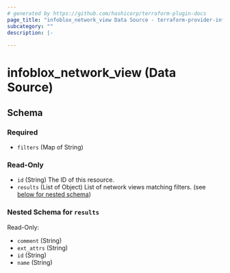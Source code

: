 ```yaml
---
# generated by https://github.com/hashicorp/terraform-plugin-docs
page_title: "infoblox_network_view Data Source - terraform-provider-infoblox"
subcategory: ""
description: |-
  
---
```


# infoblox_network_view (Data Source)





<!-- schema generated by tfplugindocs -->
## Schema

### Required

- `filters` (Map of String)

### Read-Only

- `id` (String) The ID of this resource.
- `results` (List of Object) List of network views matching filters. (see [below for nested schema](#nestedatt--results))

<a id="nestedatt--results"></a>
### Nested Schema for `results`

Read-Only:

- `comment` (String)
- `ext_attrs` (String)
- `id` (String)
- `name` (String)
